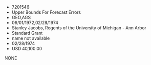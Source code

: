 * 7201546
* Upper Bounds For Forecast Errors
* GEO,AGS
* 09/01/1972,02/28/1974
* Stanley Jacobs, Regents of the University of Michigan - Ann Arbor
* Standard Grant
*   name not available
* 02/28/1974
* USD 40,100.00

NONE